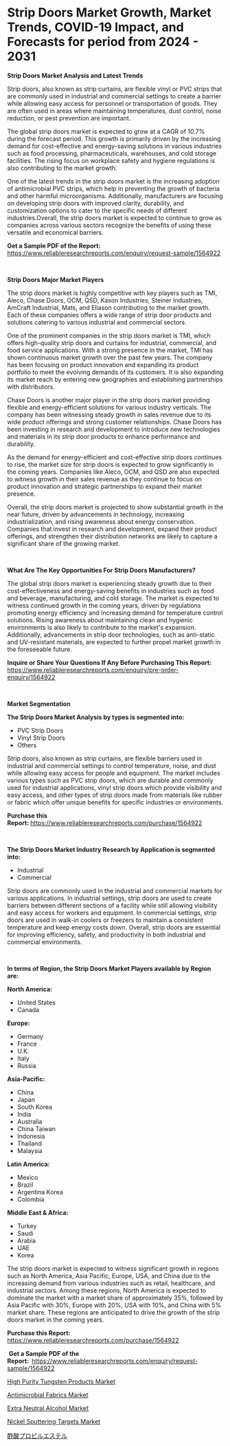 <p><h1>Strip Doors Market Growth, Market Trends, COVID-19 Impact, and Forecasts for period from 2024 - 2031</h1></p><p><strong>Strip Doors Market Analysis and Latest Trends</strong></p>
<p><p>Strip doors, also known as strip curtains, are flexible vinyl or PVC strips that are commonly used in industrial and commercial settings to create a barrier while allowing easy access for personnel or transportation of goods. They are often used in areas where maintaining temperatures, dust control, noise reduction, or pest prevention are important.</p><p>The global strip doors market is expected to grow at a CAGR of 10.7% during the forecast period. This growth is primarily driven by the increasing demand for cost-effective and energy-saving solutions in various industries such as food processing, pharmaceuticals, warehouses, and cold storage facilities. The rising focus on workplace safety and hygiene regulations is also contributing to the market growth.</p><p>One of the latest trends in the strip doors market is the increasing adoption of antimicrobial PVC strips, which help in preventing the growth of bacteria and other harmful microorganisms. Additionally, manufacturers are focusing on developing strip doors with improved clarity, durability, and customization options to cater to the specific needs of different industries.Overall, the strip doors market is expected to continue to grow as companies across various sectors recognize the benefits of using these versatile and economical barriers.</p></p>
<p><strong>Get a Sample PDF of the Report:&nbsp;</strong> <a href="https://www.reliableresearchreports.com/enquiry/request-sample/1564922">https://www.reliableresearchreports.com/enquiry/request-sample/1564922</a></p>
<p>&nbsp;</p>
<p><strong>Strip Doors Major Market Players</strong></p>
<p><p>The strip doors market is highly competitive with key players such as TMI, Aleco, Chase Doors, OCM, QSD, Kason Industries, Steiner Industries, AmCraft Industrial, Mats, and Eliason contributing to the market growth. Each of these companies offers a wide range of strip door products and solutions catering to various industrial and commercial sectors.</p><p>One of the prominent companies in the strip doors market is TMI, which offers high-quality strip doors and curtains for industrial, commercial, and food service applications. With a strong presence in the market, TMI has shown continuous market growth over the past few years. The company has been focusing on product innovation and expanding its product portfolio to meet the evolving demands of its customers. It is also expanding its market reach by entering new geographies and establishing partnerships with distributors.</p><p>Chase Doors is another major player in the strip doors market providing flexible and energy-efficient solutions for various industry verticals. The company has been witnessing steady growth in sales revenue due to its wide product offerings and strong customer relationships. Chase Doors has been investing in research and development to introduce new technologies and materials in its strip door products to enhance performance and durability.</p><p>As the demand for energy-efficient and cost-effective strip doors continues to rise, the market size for strip doors is expected to grow significantly in the coming years. Companies like Aleco, OCM, and QSD are also expected to witness growth in their sales revenue as they continue to focus on product innovation and strategic partnerships to expand their market presence.</p><p>Overall, the strip doors market is projected to show substantial growth in the near future, driven by advancements in technology, increasing industrialization, and rising awareness about energy conservation. Companies that invest in research and development, expand their product offerings, and strengthen their distribution networks are likely to capture a significant share of the growing market.</p></p>
<p>&nbsp;</p>
<p><strong>What Are The Key Opportunities For Strip Doors Manufacturers?</strong></p>
<p><p>The global strip doors market is experiencing steady growth due to their cost-effectiveness and energy-saving benefits in industries such as food and beverage, manufacturing, and cold storage. The market is expected to witness continued growth in the coming years, driven by regulations promoting energy efficiency and increasing demand for temperature control solutions. Rising awareness about maintaining clean and hygienic environments is also likely to contribute to the market's expansion. Additionally, advancements in strip door technologies, such as anti-static and UV-resistant materials, are expected to further propel market growth in the foreseeable future.</p></p>
<p><strong>Inquire or Share Your Questions If Any Before Purchasing This Report:</strong> <a href="https://www.reliableresearchreports.com/enquiry/pre-order-enquiry/1564922">https://www.reliableresearchreports.com/enquiry/pre-order-enquiry/1564922</a></p>
<p>&nbsp;</p>
<p><strong>Market Segmentation</strong></p>
<p><strong>The Strip Doors Market Analysis by types is segmented into:</strong></p>
<p><ul><li>PVC Strip Doors‎</li><li>Vinyl Strip Doors‎</li><li>Others</li></ul></p>
<p><p>Strip doors, also known as strip curtains, are flexible barriers used in industrial and commercial settings to control temperature, noise, and dust while allowing easy access for people and equipment. The market includes various types such as PVC strip doors, which are durable and commonly used for industrial applications, vinyl strip doors which provide visibility and easy access, and other types of strip doors made from materials like rubber or fabric which offer unique benefits for specific industries or environments.</p></p>
<p><strong>Purchase this Report:&nbsp;</strong><a href="https://www.reliableresearchreports.com/purchase/1564922">https://www.reliableresearchreports.com/purchase/1564922</a></p>
<p>&nbsp;</p>
<p><strong>The Strip Doors Market Industry Research by Application is segmented into:</strong></p>
<p><ul><li>Industrial</li><li>Commercial</li></ul></p>
<p><p>Strip doors are commonly used in the industrial and commercial markets for various applications. In industrial settings, strip doors are used to create barriers between different sections of a facility while still allowing visibility and easy access for workers and equipment. In commercial settings, strip doors are used in walk-in coolers or freezers to maintain a consistent temperature and keep energy costs down. Overall, strip doors are essential for improving efficiency, safety, and productivity in both industrial and commercial environments.</p></p>
<p>&nbsp;</p>
<p><strong>In terms of Region, the Strip Doors Market Players available by Region are:</strong></p>
<p>
    <p> <strong> North America: </strong>
        <ul>
            <li>United States</li>
            <li>Canada</li>
        </ul>
        </p> 
    <p> <strong> Europe: </strong>
        <ul>
            <li>Germany</li>
            <li>France</li>
            <li>U.K.</li>
            <li>Italy</li>
            <li>Russia</li>
        </ul>
        </p> 
    <p> <strong> Asia-Pacific: </strong>
        <ul>
            <li>China</li>
            <li>Japan</li>
            <li>South Korea</li>
            <li>India</li>
            <li>Australia</li>
            <li>China Taiwan</li>
            <li>Indonesia</li>
            <li>Thailand</li>
            <li>Malaysia</li>
        </ul>
        </p> 
    <p> <strong> Latin America: </strong>
        <ul>
            <li>Mexico</li>
            <li>Brazil</li>
            <li>Argentina Korea</li>
            <li>Colombia</li>
        </ul>
        </p> 
    <p> <strong> Middle East & Africa: </strong>
        <ul>
            <li>Turkey</li>
            <li>Saudi</li>
            <li>Arabia</li>
            <li>UAE</li>
            <li>Korea</li>
        </ul>
    </p>
    </p>
<p><p>The strip doors market is expected to witness significant growth in regions such as North America, Asia Pacific, Europe, USA, and China due to the increasing demand from various industries such as retail, healthcare, and industrial sectors. Among these regions, North America is expected to dominate the market with a market share of approximately 35%, followed by Asia Pacific with 30%, Europe with 20%, USA with 10%, and China with 5% market share. These regions are anticipated to drive the growth of the strip doors market in the coming years.</p></p>
<p><strong>Purchase this Report: </strong><a href="https://www.reliableresearchreports.com/purchase/1564922">https://www.reliableresearchreports.com/purchase/1564922</a></p>
<p>&nbsp;<strong>Get a Sample PDF of the Report:&nbsp;&nbsp;</strong><a href="https://www.reliableresearchreports.com/enquiry/request-sample/1564922">https://www.reliableresearchreports.com/enquiry/request-sample/1564922</a></p>
<p><strong></strong></p>
<p><p><a href="https://issuu.com/reportprime-2/docs/high-purity-tungsten-products-market-size-2030.ppt">High Purity Tungsten Products Market</a></p><p><a href="https://github.com/mbisetmhermsr/Market-Research-Report-List-1/blob/main/antimicrobial-fabrics-market.md">Antimicrobial Fabrics Market</a></p><p><a href="https://github.com/zjyglelu/Market-Research-Report-List-1/blob/main/extra-neutral-alcohol-market.md">Extra Neutral Alcohol Market</a></p><p><a href="https://issuu.com/reportprime-2/docs/nickel-sputtering-targets-market-size-2030.pptx">Nickel Sputtering Targets Market</a></p><p><a href="https://github.com/avwofrml53535/Market-Research-Report-List-1/blob/main/7165260193786.md">酢酸プロピルエステル</a></p></p>